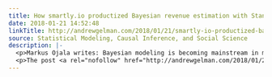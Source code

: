 ```yaml
---
title: How smartly.io productized Bayesian revenue estimation with Stan
date: 2018-01-21 14:52:48
linkTitle: http://andrewgelman.com/2018/01/21/smartly-io-productized-bayesian-revenue-estimation-stan/
source: Statistical Modeling, Causal Inference, and Social Science
description: |-
  <p>Markus Ojala writes: Bayesian modeling is becoming mainstream in many application areas. Applying it needs still a lot of knowledge about distributions and modeling techniques but the recent development in probabilistic programming languages have made it much more tractable. Stan is a promising language that suits single analysis cases well. With the improvements in approximation [&#8230;]</p>
  <p>The post <a rel="nofollow" href="http://andrewgelman.com/2018/01/21/smartly-io-productized-bayesi
---
```

